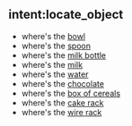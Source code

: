 ## intent:locate_object
- where's the [bowl](object)
- where's the [spoon](object)
- where's the [milk bottle](object)
- where's the [milk](object)
- where's the [water](object)
- where's the [chocolate](object)
- where's the [box of cereals](object)
- where's the [cake rack](object)
- where's the [wire rack](object)
